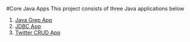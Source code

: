 #Core Java Apps 
This project consists of three Java applications below
1. [Java Grep App](./grep)
2. [JDBC App](./jdbc)
3. [Twitter CRUD App](./twitter)
